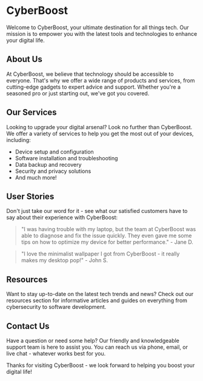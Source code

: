 <!--font:Dancing Script-->

# Cyber<wbr>Boost

<!--font:Barlow Condensed-->

<!--font:Barlow Condensed-->

Welcome to CyberBoost, your ultimate destination for all things tech. Our mission is to empower you with the latest tools and technologies to enhance your digital life.

## About Us

At CyberBoost, we believe that technology should be accessible to everyone. That's why we offer a wide range of products and services, from cutting-edge gadgets to expert advice and support. Whether you're a seasoned pro or just starting out, we've got you covered.

## Our Services

Looking to upgrade your digital arsenal? Look no further than CyberBoost. We offer a variety of services to help you get the most out of your devices, including:

<!--!!! List desing -->

-   Device setup and configuration
-   Software installation and troubleshooting
-   Data backup and recovery
-   Security and privacy solutions
-   And much more!

## User Stories

Don't just take our word for it - see what our satisfied customers have to say about their experience with CyberBoost:

> "I was having trouble with my laptop, but the team at CyberBoost was able to diagnose and fix the issue quickly. They even gave me some tips on how to optimize my device for better performance." - Jane D.

> "I love the minimalist wallpaper I got from CyberBoost - it really makes my desktop pop!" - John S.

## Resources

Want to stay up-to-date on the latest tech trends and news? Check out our resources section for informative articles and guides on everything from cybersecurity to software development.

## Contact Us

Have a question or need some help? Our friendly and knowledgeable support team is here to assist you. You can reach us via phone, email, or live chat - whatever works best for you.

Thanks for visiting CyberBoost - we look forward to helping you boost your digital life!

<!--

Write me content for website with wallpaper which alt text is:

"A minimalist wallpaper with a single line drawing of a cyborg, in a striking color such as bright red or blue."

The name/title of the page should not be 1:1 copy of the alt text but rather a real content of the website which is using this wallpaper.

- Use markdown format
- Start with heading
- Heading should be short and concise
- The content should look like a real website
- The website should not be about the wallpaper, wallpaper is just a related background
- Heading should be contain work "wallpaper" or "background"
- Include real sections like references, contact, user stories, etc. use things relevant to the page purpose.
- Feel free to use structure like headings, bullets, numbering, blockquotes, paragraphs, horizontal lines, etc.
- You can use formatting like bold or _italic_
- You can include UTF-8 emojis
- Links should be only #hash anchors (and you can refer to the document itself)
- Do not include images


---


# CyberBoost: Empowering Your Digital Life

Welcome to CyberBoost, your ultimate destination for all things tech. Our mission is to empower you with the latest tools and technologies to enhance your digital life.

## About Us
At CyberBoost, we believe that technology should be accessible to everyone. That's why we offer a wide range of products and services, from cutting-edge gadgets to expert advice and support. Whether you're a seasoned pro or just starting out, we've got you covered.

## Our Services
Looking to upgrade your digital arsenal? Look no further than CyberBoost. We offer a variety of services to help you get the most out of your devices, including:

- Device setup and configuration
- Software installation and troubleshooting
- Data backup and recovery
- Security and privacy solutions
- And much more!

## User Stories
Don't just take our word for it - see what our satisfied customers have to say about their experience with CyberBoost:

> "I was having trouble with my laptop, but the team at CyberBoost was able to diagnose and fix the issue quickly. They even gave me some tips on how to optimize my device for better performance." - Jane D.

> "I love the minimalist wallpaper I got from CyberBoost - it really makes my desktop pop!" - John S.

## Resources
Want to stay up-to-date on the latest tech trends and news? Check out our resources section for informative articles and guides on everything from cybersecurity to software development.

## Contact Us
Have a question or need some help? Our friendly and knowledgeable support team is here to assist you. You can reach us via phone, email, or live chat - whatever works best for you.

Thanks for visiting CyberBoost - we look forward to helping you boost your digital life!

-->
